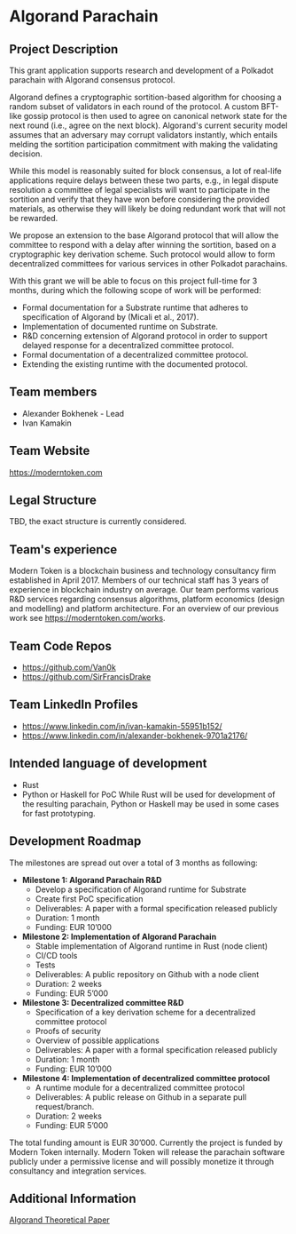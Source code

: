 # Algorand Parachain
## Project Description
This grant application supports research and development of a Polkadot parachain with Algorand consensus protocol. 

Algorand defines a cryptographic sortition-based algorithm for choosing a random subset of validators in each round of the protocol. A custom BFT-like gossip protocol is then used to agree on canonical network state for the next round (i.e., agree on the next block). Algorand's current security model assumes that an adversary may corrupt validators instantly, which entails melding the sortition participation commitment with making the validating decision.

While this model is reasonably suited for block consensus, a lot of real-life applications require delays between these two parts, e.g., in legal dispute resolution a committee of legal specialists will want to participate in the sortition and verify that they have won before considering the provided materials, as otherwise they will likely be doing redundant work that will not be rewarded.

We propose an extension to the base Algorand protocol that will allow the committee to respond with a delay after winning the sortition, based on a cryptographic key derivation scheme. Such protocol would allow to form decentralized committees for various services in other Polkadot parachains.

With this grant we will be able to focus on this project full-time for 3 months, during which the following scope of work will be performed:
* Formal documentation for a Substrate runtime that adheres to specification of Algorand by (Micali et al., 2017).
* Implementation of documented runtime on Substrate.
* R&D concerning extension of Algorand protocol in order to support delayed response for a decentralized committee protocol.
* Formal documentation of a decentralized committee protocol.
* Extending the existing runtime with the documented protocol.
## Team members
* Alexander Bokhenek - Lead
* Ivan Kamakin
## Team Website
https://moderntoken.com 
## Legal Structure
TBD, the exact structure is currently considered.
## Team's experience
Modern Token is a blockchain business and technology consultancy firm established in April 2017. Members of our technical staff has 3 years of experience in blockchain industry on average. Our team performs various R&D services regarding consensus algorithms, platform economics (design and modelling) and platform architecture. For an overview of our previous work see https://moderntoken.com/works.
## Team Code Repos
* https://github.com/Van0k
* https://github.com/SirFrancisDrake
## Team LinkedIn Profiles
* https://www.linkedin.com/in/ivan-kamakin-55951b152/ 
* https://www.linkedin.com/in/alexander-bokhenek-9701a2176/ 
## Intended language of development
* Rust
* Python or Haskell for PoC
While Rust will be used for development of the resulting parachain, Python or Haskell may be used in some cases for fast prototyping.
## Development Roadmap
The milestones are spread out over a total of 3 months as following:
* **Milestone 1: Algorand Parachain R&D**
  * Develop a specification of Algorand runtime for Substrate
  * Create first PoC specification
  * Deliverables: A paper with a formal specification released publicly
  * Duration: 1 month
  * Funding: EUR 10’000
* **Milestone 2: Implementation of Algorand Parachain**
  * Stable implementation of Algorand runtime in Rust (node client)
  * CI/CD tools
  * Tests
  * Deliverables: A public repository on Github with a node client
  * Duration: 2 weeks
  * Funding: EUR 5’000
* **Milestone 3: Decentralized committee R&D**
  * Specification of a key derivation scheme for a decentralized committee protocol
  * Proofs of security
  * Overview of possible applications
  * Deliverables:  A paper with a formal specification released publicly
  * Duration: 1 month
  * Funding: EUR 10’000
* **Milestone 4: Implementation of decentralized committee protocol**
  * A runtime module for a decentralized committee protocol
  * Deliverables: A public release on Github in a separate pull request/branch.
  * Duration: 2 weeks
  * Funding: EUR 5’000
  
The total funding amount is EUR 30’000. Currently the project is funded by Modern Token internally. Modern Token will release the parachain software publicly under a permissive license and will possibly monetize it through consultancy and integration services.
## Additional Information
[Algorand Theoretical Paper](https://www.algorand.com/sites/default/files/2018-11/Theoretical.pdf)
